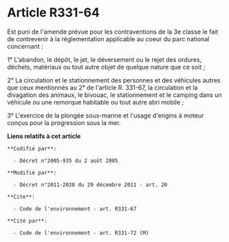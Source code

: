 # Article R331-64

Est puni de l'amende prévue pour les contraventions de la 3e classe le fait de contrevenir à la réglementation applicable au
coeur du parc national concernant : 

1° L'abandon, le dépôt, le jet, le déversement ou le rejet des ordures, déchets, matériaux ou tout autre objet de quelque
nature que ce soit ; 

2° La circulation et le stationnement des personnes et des véhicules autres que ceux mentionnés au 2° de l'article R. 331-67,
la circulation et la divagation des animaux, le bivouac, le stationnement et le camping dans un véhicule ou une remorque
habitable ou tout autre abri mobile ; 

3° L'exercice de la plongée sous-marine et l'usage d'engins à moteur conçus pour la progression sous la mer.

**Liens relatifs à cet article**

	**Codifié par**:

	  - Décret n°2005-935 du 2 août 2005

	**Modifié par**:

	  - Décret n°2011-2020 du 29 décembre 2011 - art. 20

	**Cite**:

	  - Code de l'environnement - art. R331-67

	**Cité par**:

	  - Code de l'environnement - art. R331-72 (M)
